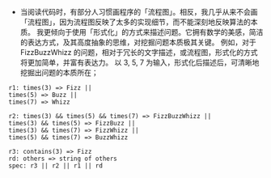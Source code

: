 

* 当阅读代码时，有部分人习惯画程序的「流程图」。相反，我几乎从来不会画「流程图」，因为流程图反映了太多的实现细节，而不能深刻地反映算法的本质。
我更倾向于使用「形式化」的方式来描述问题。它拥有数学的美感，简洁的表达方式，及其高度抽象的思维，对挖掘问题本质极其关键。
例如，对于 FizzBuzzWhizz 的问题，相对于冗长的文字描述，或流程图，形式化的方式将更加简单，并富有表达力。
以 3, 5, 7 为输入，形式化后描述后，可清晰地挖掘出问题的本质所在；
```
r1: times(3) => Fizz ||
times(5) => Buzz ||
times(7) => Whizz

r2: times(3) && times(5) && times(7) => FizzBuzzWhizz ||
times(3) && times(5) => FizzBuzz ||
times(3) && times(7) => FizzWhizz ||
times(5) && times(7) => BuzzWhizz

r3: contains(3) => Fizz
rd: others => string of others
spec: r3 || r2 || r1 || rd
```
